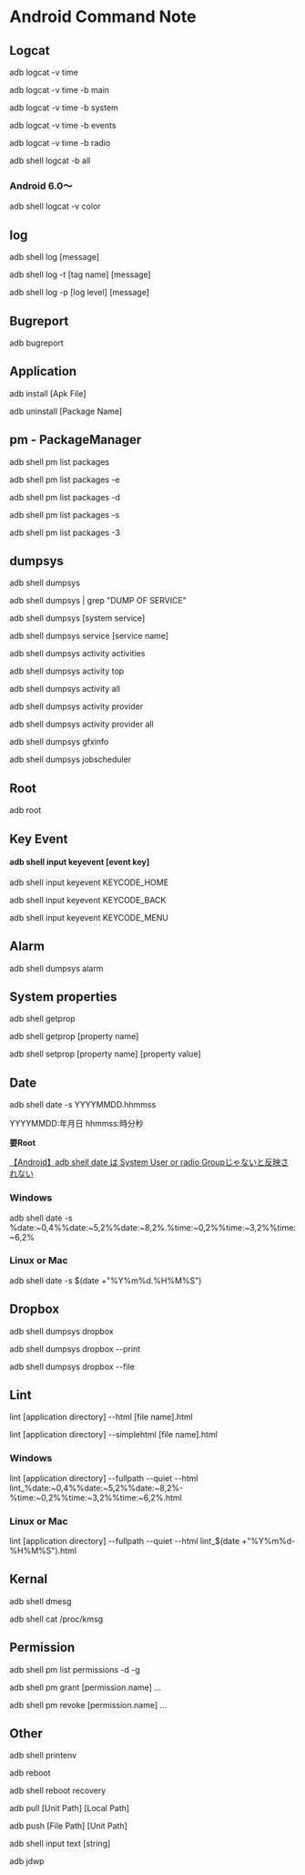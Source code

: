 # Android Command Note

## Logcat

adb logcat -v time

adb logcat -v time -b main

adb logcat -v time -b system

adb logcat -v time -b events

adb logcat -v time -b radio

adb shell logcat -b all

### Android 6.0〜

adb shell logcat -v color


## log

adb shell log [message]

adb shell log -t [tag name] [message]

adb shell log -p [log level] [message]

## Bugreport

adb  bugreport


## Application

adb install [Apk File]

adb uninstall [Package Name]

## pm - PackageManager

adb shell pm list packages

adb shell pm list packages -e

adb shell pm list packages -d

adb shell pm list packages -s

adb shell pm list packages -3

## dumpsys

adb shell dumpsys

adb shell dumpsys | grep "DUMP OF SERVICE"

adb shell dumpsys [system service]

adb shell dumpsys service [service name]

adb shell dumpsys activity activities

adb shell dumpsys activity top

adb shell dumpsys activity all

adb shell dumpsys activity provider

adb shell dumpsys activity provider all

adb shell dumpsys gfxinfo

adb shell dumpsys jobscheduler

## Root

adb root


## Key Event

#### adb shell input keyevent [event key]

adb shell input keyevent KEYCODE_HOME

adb shell input keyevent KEYCODE_BACK

adb shell input keyevent KEYCODE_MENU


## Alarm

adb shell dumpsys alarm

## System properties

adb shell getprop

adb shell getprop [property name]

adb shell setprop [property name] [property value]

## Date

adb shell date -s YYYYMMDD.hhmmss

YYYYMMDD:年月日  hhmmss:時分秒

**要Root**

[【Android】adb shell date は System User or radio Groupじゃないと反映されない](http://qiita.com/operandoOS/items/61bbbed2568e27a6ee4e)

### Windows

adb shell date -s %date:~0,4%%date:~5,2%%date:~8,2%.%time:~0,2%%time:~3,2%%time:~6,2%

### Linux or Mac

adb shell date -s $(date +"%Y%m%d.%H%M%S")

## Dropbox

adb shell dumpsys dropbox

adb shell dumpsys dropbox --print

adb shell dumpsys dropbox --file

## Lint

lint [application directory] --html [file name].html

lint [application directory] --simplehtml [file name].html

### Windows

lint [application directory] --fullpath --quiet --html lint_%date:~0,4%%date:~5,2%%date:~8,2%-%time:~0,2%%time:~3,2%%time:~6,2%.html

### Linux or Mac

lint [application directory] --fullpath --quiet --html lint_$(date +"%Y%m%d-%H%M%S").html

## Kernal

adb shell dmesg

adb shell cat /proc/kmsg

## Permission

adb shell pm list permissions -d -g

adb shell pm grant [permission.name] ...

adb shell pm revoke [permission.name] ...


## Other

adb shell printenv

adb reboot

adb shell reboot recovery

adb pull [Unit Path] [Local Path]

adb push [File Path] [Unit Path]

adb shell input text [string]

adb jdwp

